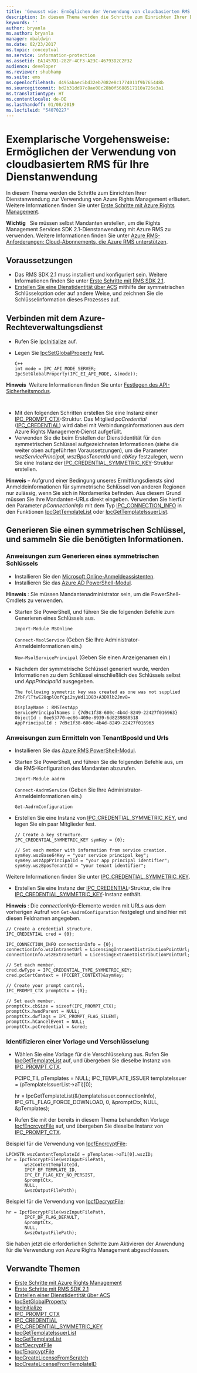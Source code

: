 ```yaml
---
title: 'Gewusst wie: Ermöglichen der Verwendung von cloudbasiertem RMS für Ihre Dienstanwendung | Azure RMS'
description: In diesem Thema werden die Schritte zum Einrichten Ihrer Dienstanwendung zur Verwendung von Azure Rights Management erläutert.
keywords: ''
author: bryanla
ms.author: bryanla
manager: mbaldwin
ms.date: 02/23/2017
ms.topic: conceptual
ms.service: information-protection
ms.assetid: EA1457D1-282F-4CF3-A23C-46793D2C2F32
audience: developer
ms.reviewer: shubhamp
ms.suite: ems
ms.openlocfilehash: d495abaec5bd32eb7082e8c1774011f9b765448b
ms.sourcegitcommit: bd2b31dd97c8ae08c28b0f5688517110a726e3a1
ms.translationtype: HT
ms.contentlocale: de-DE
ms.lasthandoff: 01/08/2019
ms.locfileid: "54070227"
---
```

# <a name="how-to-enable-your-service-application-to-work-with-cloud-based-rms"></a>Exemplarische Vorgehensweise: Ermöglichen der Verwendung von cloudbasiertem RMS für Ihre Dienstanwendung

In diesem Thema werden die Schritte zum Einrichten Ihrer Dienstanwendung zur Verwendung von Azure Rights Management erläutert. Weitere Informationen finden Sie unter [Erste Schritte mit Azure Rights Management](https://technet.microsoft.com/library/jj585016.aspx).

**Wichtig**   Sie müssen selbst Mandanten erstellen, um die Rights Management Services SDK 2.1-Dienstanwendung mit Azure RMS zu verwenden. Weitere Informationen finden Sie unter [Azure RMS-Anforderungen: Cloud-Abonnements, die Azure RMS unterstützen](../requirements.md).

## <a name="prerequisites"></a>Voraussetzungen

-   Das RMS SDK 2.1 muss installiert und konfiguriert sein. Weitere Informationen finden Sie unter [Erste Schritte mit RMS SDK 2.1](getting-started-with-ad-rms-2-0.md).
-   [Erstellen Sie eine Dienstidentität über ACS](https://msdn.microsoft.com/library/gg185924.aspx) mithilfe der symmetrischen Schlüsseloption oder auf andere Weise, und zeichnen Sie die Schlüsselinformation dieses Prozesses auf.

## <a name="connecting-to-the-azure-rights-management-service"></a>Verbinden mit dem Azure-Rechteverwaltungsdienst

-   Rufen Sie [IpcInitialize](https://msdn.microsoft.com/library/jj127295.aspx) auf.
-   Legen Sie [IpcSetGlobalProperty](https://msdn.microsoft.com/library/hh535270.aspx) fest.

        C++
        int mode = IPC_API_MODE_SERVER;
        IpcSetGlobalProperty(IPC_EI_API_MODE, &(mode));


  **Hinweis**  Weitere Informationen finden Sie unter [Festlegen des API-Sicherheitsmodus](setting-the-api-security-mode-api-mode.md).

     
-   Mit den folgenden Schritten erstellen Sie eine Instanz einer [IPC\_PROMPT\_CTX](https://msdn.microsoft.com/library/hh535278.aspx)-Struktur. Das Mitglied *pcCredential* ([IPC\_CREDENTIAL](https://msdn.microsoft.com/library/hh535275.aspx)) wird dabei mit Verbindungsinformationen aus dem Azure Rights Management-Dienst aufgefüllt.
-   Verwenden Sie die beim Erstellen der Dienstidentität für den symmetrischen Schlüssel aufgezeichneten Informationen (siehe die weiter oben aufgeführten Voraussetzungen), um die Parameter *wszServicePrincipal*, *wszBposTenantId* und *cbKey* festzulegen, wenn Sie eine Instanz der [IPC\_CREDENTIAL\_SYMMETRIC\_KEY](https://msdn.microsoft.com/library/dn133062.aspx)-Struktur erstellen.

**Hinweis** – Aufgrund einer Bedingung unseres Ermittlungsdiensts sind Anmeldeinformationen für symmetrische Schlüssel von anderen Regionen nur zulässig, wenn Sie sich in Nordamerika befinden. Aus diesem Grund müssen Sie Ihre Mandanten-URLs direkt eingeben. Verwenden Sie hierfür den Parameter *pConnectionInfo* mit dem Typ [IPC\_CONNECTION\_INFO](https://msdn.microsoft.com/library/hh535274.aspx) in den Funktionen [IpcGetTemplateList](https://msdn.microsoft.com/library/hh535267.aspx) oder [IpcGetTemplateIssuerList](https://msdn.microsoft.com/library/hh535266.aspx).

## <a name="generate-a-symmetric-key-and-collect-the-needed-information"></a>Generieren Sie einen symmetrischen Schlüssel, und sammeln Sie die benötigten Informationen.

### <a name="instructions-to-generate-a-symmetric-key"></a>Anweisungen zum Generieren eines symmetrischen Schlüssels

-   Installieren Sie den [Microsoft Online-Anmeldeassistenten](https://go.microsoft.com/fwlink/p/?LinkID=286152).
-   Installieren Sie das [Azure AD PowerShell-Modul](https://bposast.vo.msecnd.net/MSOPMW/8073.4/amd64/AdministrationConfig-en.msi).

**Hinweis** : Sie müssen Mandantenadministrator sein, um die PowerShell-Cmdlets zu verwenden.

- Starten Sie PowerShell, und führen Sie die folgenden Befehle zum Generieren eines Schlüssels aus.

    `Import-Module MSOnline`

    `Connect-MsolService` (Geben Sie Ihre Administrator-Anmeldeinformationen ein.)

    `New-MsolServicePrincipal` (Geben Sie einen Anzeigenamen ein.)

- Nachdem der symmetrische Schlüssel generiert wurde, werden Informationen zu dem Schlüssel einschließlich des Schlüssels selbst und *AppPrincipalId* ausgegeben.

      The following symmetric key was created as one was not supplied
      ZYbF/lTtwE28qplQofCpi2syWd11D83+A3DRlb2Jnv8=

      DisplayName : RMSTestApp
      ServicePrincipalNames : {7d9c1f38-600c-4b4d-8249-22427f016963}
      ObjectId : 0ee53770-ec86-409e-8939-6d8239880518
      AppPrincipalId : 7d9c1f38-600c-4b4d-8249-22427f016963


### <a name="instructions-to-find-out-tenantbposid-and-urls"></a>Anweisungen zum Ermitteln von **TenantBposId** und **Urls**

-   Installieren Sie das [Azure RMS PowerShell-Modul](https://technet.microsoft.com/library/jj585012.aspx).
-   Starten Sie PowerShell, und führen Sie die folgenden Befehle aus, um die RMS-Konfiguration des Mandanten abzurufen.

    `Import-Module aadrm`

    `Connect-AadrmService` (Geben Sie Ihre Administrator-Anmeldeinformationen ein.)

    `Get-AadrmConfiguration`


- Erstellen Sie eine Instanz von [IPC\_CREDENTIAL\_SYMMETRIC\_KEY](https://msdn.microsoft.com/library/dn133062.aspx), und legen Sie ein paar Mitglieder fest.

      // Create a key structure.
      IPC_CREDENTIAL_SYMMETRIC_KEY symKey = {0};

      // Set each member with information from service creation.
      symKey.wszBase64Key = "your service principal key";
      symKey.wszAppPrincipalId = "your app principal identifier";
      symKey.wszBposTenantId = "your tenant identifier";


Weitere Informationen finden Sie unter [IPC\_CREDENTIAL\_SYMMETRIC\_KEY](https://msdn.microsoft.com/library/dn133062.aspx).

-   Erstellen Sie eine Instanz der [IPC\_CREDENTIAL](https://msdn.microsoft.com/library/hh535275.aspx)-Struktur, die Ihre [IPC\_CREDENTIAL\_SYMMETRIC\_KEY](https://msdn.microsoft.com/library/dn133062.aspx)-Instanz enthält.

**Hinweis** : Die *connectionInfo*-Elemente werden mit URLs aus dem vorherigen Aufruf von `Get-AadrmConfiguration` festgelegt und sind hier mit diesen Feldnamen angegeben.

    // Create a credential structure.
    IPC_CREDENTIAL cred = {0};

    IPC_CONNECTION_INFO connectionInfo = {0};
    connectionInfo.wszIntranetUrl = LicensingIntranetDistributionPointUrl;
    connectionInfo.wszExtranetUrl = LicensingExtranetDistributionPointUrl;

    // Set each member.
    cred.dwType = IPC_CREDENTIAL_TYPE_SYMMETRIC_KEY;
    cred.pcCertContext = (PCCERT_CONTEXT)&symKey;

    // Create your prompt control.
    IPC_PROMPT_CTX promptCtx = {0};

    // Set each member.
    promptCtx.cbSize = sizeof(IPC_PROMPT_CTX);
    promptCtx.hwndParent = NULL;
    promptCtx.dwflags = IPC_PROMPT_FLAG_SILENT;
    promptCtx.hCancelEvent = NULL;
    promptCtx.pcCredential = &cred;

### <a name="identify-a-template-and-then-encrypt"></a>Identifizieren einer Vorlage und Verschlüsselung

-   Wählen Sie eine Vorlage für die Verschlüsselung aus.
    Rufen Sie [IpcGetTemplateList](https://msdn.microsoft.com/library/hh535267.aspx) auf, und übergeben Sie dieselbe Instanz von [IPC\_PROMPT\_CTX](https://msdn.microsoft.com/library/hh535278.aspx).


    PCIPC_TIL pTemplates = NULL; IPC_TEMPLATE_ISSUER templateIssuer = (pTemplateIssuerList->aTi)[0];

    hr = IpcGetTemplateList(&(templateIssuer.connectionInfo),        IPC_GTL_FLAG_FORCE_DOWNLOAD,        0,        &promptCtx,        NULL,        &pTemplates);


-   Rufen Sie mit der bereits in diesem Thema behandelten Vorlage [IpcfEncrcyptFile](https://msdn.microsoft.com/library/dn133059.aspx) auf, und übergeben Sie dieselbe Instanz von [IPC\_PROMPT\_CTX](https://msdn.microsoft.com/library/hh535278.aspx).

Beispiel für die Verwendung von [IpcfEncrcyptFile](https://msdn.microsoft.com/library/dn133059.aspx):

    LPCWSTR wszContentTemplateId = pTemplates->aTi[0].wszID;
    hr = IpcfEncryptFile(wszInputFilePath,
           wszContentTemplateId,
           IPCF_EF_TEMPLATE_ID,
           IPC_EF_FLAG_KEY_NO_PERSIST,
           &promptCtx,
           NULL,
           &wszOutputFilePath);

Beispiel für die Verwendung von [IpcfDecryptFile](https://msdn.microsoft.com/library/dn133058.aspx):

    hr = IpcfDecryptFile(wszInputFilePath,
           IPCF_DF_FLAG_DEFAULT,
           &promptCtx,
           NULL,
           &wszOutputFilePath);

Sie haben jetzt die erforderlichen Schritte zum Aktivieren der Anwendung für die Verwendung von Azure Rights Management abgeschlossen.

## <a name="related-topics"></a>Verwandte Themen

* [Erste Schritte mit Azure Rights Management](https://technet.microsoft.com/library/jj585016.aspx)
* [Erste Schritte mit RMS SDK 2.1](getting-started-with-ad-rms-2-0.md)
* [Erstellen einer Dienstidentität über ACS](https://msdn.microsoft.com/library/gg185924.aspx)
* [IpcSetGlobalProperty](https://msdn.microsoft.com/library/hh535270.aspx)
* [IpcInitialize](https://msdn.microsoft.com/library/jj127295.aspx)
* [IPC\_PROMPT\_CTX](https://msdn.microsoft.com/library/hh535278.aspx)
* [IPC\_CREDENTIAL](https://msdn.microsoft.com/library/hh535275.aspx)
* [IPC\_CREDENTIAL\_SYMMETRIC\_KEY](https://msdn.microsoft.com/library/dn133062.aspx)
* [IpcGetTemplateIssuerList](https://msdn.microsoft.com/library/hh535266.aspx)
* [IpcGetTemplateList](https://msdn.microsoft.com/library/hh535267.aspx)
* [IpcfDecryptFile](https://msdn.microsoft.com/library/dn133058.aspx)
* [IpcfEncrcyptFile](https://msdn.microsoft.com/library/dn133059.aspx)
* [IpcCreateLicenseFromScratch](https://msdn.microsoft.com/library/hh535256.aspx)
* [IpcCreateLicenseFromTemplateID](https://msdn.microsoft.com/library/hh535257.aspx)
